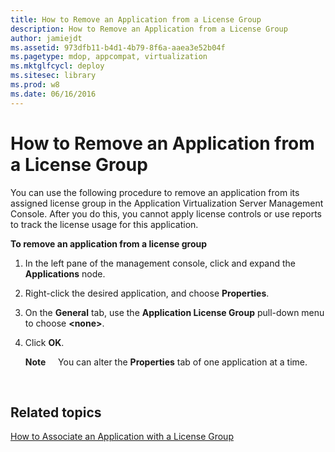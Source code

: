 ```yaml
---
title: How to Remove an Application from a License Group
description: How to Remove an Application from a License Group
author: jamiejdt
ms.assetid: 973dfb11-b4d1-4b79-8f6a-aaea3e52b04f
ms.pagetype: mdop, appcompat, virtualization
ms.mktglfcycl: deploy
ms.sitesec: library
ms.prod: w8
ms.date: 06/16/2016
---
```



# How to Remove an Application from a License Group


You can use the following procedure to remove an application from its assigned license group in the Application Virtualization Server Management Console. After you do this, you cannot apply license controls or use reports to track the license usage for this application.

**To remove an application from a license group**

1.  In the left pane of the management console, click and expand the **Applications** node.

2.  Right-click the desired application, and choose **Properties**.

3.  On the **General** tab, use the **Application License Group** pull-down menu to choose **&lt;none&gt;**.

4.  Click **OK**.

    **Note**  
      You can alter the **Properties** tab of one application at a time.

     

## Related topics


[How to Associate an Application with a License Group](how-to-associate-an-application-with-a-license-group.md)

 

 






